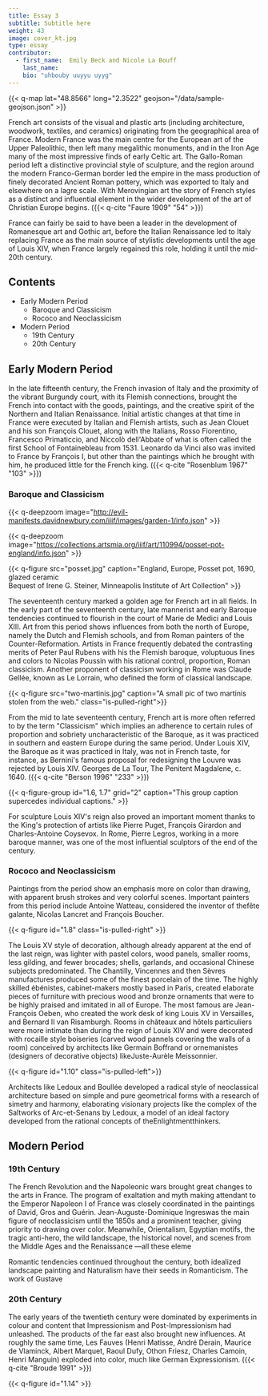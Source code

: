 ```yaml
---
title: Essay 3
subtitle: Subtitle here
weight: 43
image: cover_kt.jpg
type: essay
contributor:
  - first_name:  Emily Beck and Nicole La Bouff
    last_name:
    bio: "uhbouby uuyyu uyyg"
---
```


{{< q-map lat="48.8566" long="2.3522" geojson="/data/sample-geojson.json" >}}

French art consists of the visual and plastic arts (including architecture,
woodwork, textiles, and ceramics) originating from the geographical area of
France. Modern France was the main centre for the European art of the Upper
Paleolithic, then left many megalithic monuments, and in the Iron Age many of
the most impressive finds of early Celtic art. The Gallo-Roman period left a
distinctive provincial style of sculpture, and the region around the modern
Franco-German border led the empire in the mass production of finely
decorated Ancient Roman pottery, which was exported to Italy and elsewhere on a
lagre scale. With Merovingian art the story of French styles as a distinct and
influential element in the wider development of the art of Christian Europe
begins. ({{< q-cite "Faure 1909" "54" >}})

France can fairly be said to have been a leader in the development of Romanesque
art and Gothic art, before the Italian Renaissance led to Italy replacing France
as the main source of stylistic developments until the age of Louis XIV, when
France largely regained this role, holding it until the mid-20th century.

## Contents ##

- Early Modern Period
  - Baroque and Classicism
  - Rococo and Neoclassicism
- Modern Period
  - 19th Century
  - 20th Century

## Early Modern Period ##

In the late fifteenth century, the French invasion of Italy and the proximity of
the vibrant Burgundy court, with its Flemish connections, brought the French
into contact with the goods, paintings, and the creative spirit of the Northern
and Italian Renaissance. Initial artistic changes at that time in France were
executed by Italian and Flemish artists, such as Jean Clouet and his son
François Clouet, along with the Italians, Rosso Fiorentino, Francesco
Primaticcio, and Niccolò dell'Abbate of what is often called the first School of
Fontainebleau from 1531. Leonardo da Vinci also was invited to France by
François I, but other than the paintings which he brought with him, he produced
little for the French king. ({{< q-cite "Rosenblum 1967" "103" >}})

### Baroque and Classicism ##

{{< q-deepzoom image="http://evil-manifests.davidnewbury.com/iiif/images/garden-1/info.json" >}}

{{< q-deepzoom image="https://collections.artsmia.org/iiif/art/110994/posset-pot-england/info.json" >}}

{{< q-figure src="posset.jpg" caption="England, Europe, Posset pot, 1690, glazed ceramic<br>Bequest of Irene G. Steiner, Minneapolis Institute of Art Collection" >}}

The seventeenth century marked a golden age for French art in all fields. In the
early part of the seventeenth century, late mannerist and early Baroque
tendencies continued to flourish in the court of Marie de Medici and Louis XIII.
Art from this period shows influences from both the north of Europe, namely the
Dutch and Flemish schools, and from Roman painters of the Counter-Reformation.
Artists in France frequently debated the contrasting merits of Peter Paul Rubens
with his the Flemish baroque, voluptuous lines and colors to Nicolas Poussin
with his rational control, proportion, Roman classicism. Another proponent of
classicism working in Rome was Claude Gellée, known as Le Lorrain, who defined
the form of classical landscape.

{{< q-figure src="two-martinis.jpg"  caption="A small pic of two martinis stolen from the web."  class="is-pulled-right">}}

From the mid to late seventeenth century, French art is more often referred to
by the term "Classicism" which implies an adherence to certain rules of
proportion and sobriety uncharacteristic of the Baroque, as it was practiced in
southern and eastern Europe during the same period. Under Louis XIV, the Baroque
as it was practiced in Italy, was not in French taste, for instance, as
Bernini's famous proposal for redesigning the Louvre was rejected by Louis XIV.
Georges de La Tour, The Penitent Magdalene, c. 1640.
({{< q-cite "Berson 1996" "233" >}})

{{< q-figure-group id="1.6, 1.7" grid="2" caption="This group caption supercedes individual captions." >}}

For sculpture Louis XIV's reign also proved an important moment thanks to the
King's protection of artists like Pierre Puget, François Girardon and
Charles-Antoine Coysevox. In Rome, Pierre Legros, working in a more baroque
manner, was one of the most influential sculptors of the end of the century.

### Rococo and Neoclassicism ###

Paintings from the period show an
emphasis more on color than drawing, with apparent brush strokes and very
colorful scenes. Important painters from this period include Antoine Watteau,
considered the inventor of thefête galante, Nicolas Lancret and François
Boucher.

{{< q-figure id="1.8" class="is-pulled-right" >}}

The Louis XV style of decoration, although already apparent at the end of the
last reign, was lighter with pastel colors, wood panels, smaller rooms, less
gilding, and fewer brocades; shells, garlands, and occasional Chinese subjects
predominated. The Chantilly, Vincennes and then Sèvres manufactures produced
some of the finest porcelain of the time. The highly skilled ébénistes,
cabinet-makers mostly based in Paris, created elaborate pieces of furniture with
precious wood and bronze ornaments that were to be highly praised and imitated
in all of Europe. The most famous are Jean-François Oeben, who created the work
desk of king Louis XV in Versailles, and Bernard II van Risamburgh. Rooms in
châteaux and hôtels particuliers were more intimate than during the reign of
Louis XIV and were decorated with rocaille style boiseries (carved wood pannels
covering the walls of a room) conceived by architects like Germain Boffrand or
ornemanistes (designers of decorative objects) likeJuste-Aurèle Meissonnier.

{{< q-figure id="1.10" class="is-pulled-left">}}

Architects like Ledoux and Boullée developed a radical style of neoclassical
architecture based on simple and pure geometrical forms with a research of
simetry and harmony, elaborating visionary projects like the complex of the
Saltworks of Arc-et-Senans by Ledoux, a model of an ideal factory developed from
the rational concepts of theEnlightmentthinkers.

## Modern Period ##

### 19th Century ###

The French Revolution and the Napoleonic wars brought great changes to the arts
in France. The program of exaltation and myth making attendant to the Emperor
Napoleon I of France was closely coordinated in the paintings of David, Gros and
Guérin. Jean-Auguste-Dominique Ingreswas the main figure of neoclassicism until
the 1850s and a prominent teacher, giving priority to drawing over color.
Meanwhile, Orientalism, Egyptian motifs, the tragic anti-hero, the wild
landscape, the historical novel, and scenes from the Middle Ages and the
Renaissance —all these eleme

Romantic tendencies continued throughout the century, both idealized landscape
painting and Naturalism have their seeds in Romanticism. The work of Gustave

### 20th Century ###

The early years of the twentieth century were dominated by experiments in colour
and content that Impressionism and Post-Impressionism had unleashed. The
products of the far east also brought new influences. At roughly the same time,
Les Fauves (Henri Matisse, André Derain, Maurice de Vlaminck, Albert Marquet,
Raoul Dufy, Othon Friesz, Charles Camoin, Henri Manguin) exploded into color,
much like German Expressionism. ({{< q-cite "Broude 1991" >}})

{{< q-figure id="1.14" >}}

